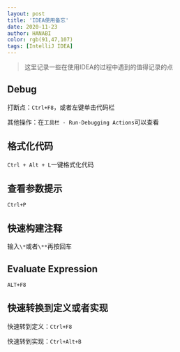 ```yaml
---
layout: post
title: 'IDEA使用备忘'
date: 2020-11-23
author: HANABI
color: rgb(91,47,107)
tags: [IntelliJ IDEA]
---
```

> 这里记录一些在使用IDEA的过程中遇到的值得记录的点

## Debug

打断点：`Ctrl+F8`，或者左键单击代码栏

其他操作：在`工具栏 - Run-Debugging Actions`可以查看



## 格式化代码

`Ctrl + Alt + L`一键格式化代码



## 查看参数提示

`Ctrl+P`



## 快速构建注释

输入`\*`或者`\**`再按回车



## Evaluate Expression

`ALT+F8`



## 快速转换到定义或者实现

快速转到定义：`Ctrl+F8`

快速转到实现：`Ctrl+Alt+B`